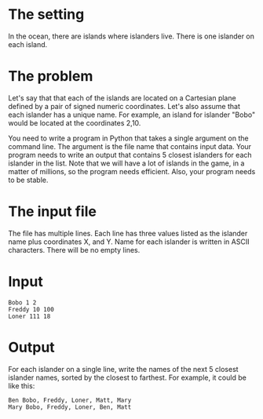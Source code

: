 The setting
====

In the ocean, there are islands where islanders live. There is one islander on each island.

The problem
====

Let's say that that each of the islands are located on a Cartesian plane defined by a pair of signed numeric coordinates. Let's also assume that each islander has a unique name. For example, an island for islander "Bobo"  would be located at the coordinates 2,10.

You need to write a program in Python that takes a single argument on the command line. The argument is the file name that contains input data. Your program needs to write an output that contains 5 closest islanders for each islander in the list. Note that we will have a lot of islands in the game, in a matter of millions, so the program needs efficient. Also, your program needs to be stable.

The input file
====

The file has multiple lines. Each line has three values listed as the islander name plus coordinates X, and Y. Name for each islander is written in ASCII characters. There will be no empty lines.

Input
====

    Bobo 1 2
    Freddy 10 100
    Loner 111 18

Output
====

For each islander on a single line, write the names of the next 5 closest islander names, sorted by the closest to farthest.  For example, it could be like this:

    Ben Bobo, Freddy, Loner, Matt, Mary
    Mary Bobo, Freddy, Loner, Ben, Matt
